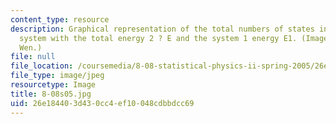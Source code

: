 ```yaml
---
content_type: resource
description: Graphical representation of the total numbers of states in the combined
  system with the total energy 2 ? E and the system 1 energy E1. (Image by Prof. Xiao-Gang
  Wen.)
file: null
file_location: /coursemedia/8-08-statistical-physics-ii-spring-2005/26e184403d430cc4ef10048cdbbdcc69_8-08s05.jpg
file_type: image/jpeg
resourcetype: Image
title: 8-08s05.jpg
uid: 26e18440-3d43-0cc4-ef10-048cdbbdcc69
---
```

